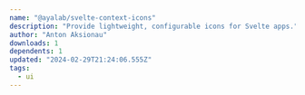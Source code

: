 ```yaml
---
name: "@ayalab/svelte-context-icons"
description: "Provide lightweight, configurable icons for Svelte apps."
author: "Anton Aksionau"
downloads: 1
dependents: 1
updated: "2024-02-29T21:24:06.555Z"
tags: 
  - ui
---
```

